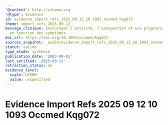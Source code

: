 ```yaml
---
'@context': http://schema.org
'@type': Evidence
id: evidence_import_refs_2025_09_12_10_1093_occmed_kqg072
theme: import_refs_2025_09_12
message_clinique: Encourager l’activité, l’autogestion et une progression graduée
  en fonction des symptômes.
doi_url: https://doi.org/10.1093/occmed/kqg072
sources_snapshot: _audit/evidence_import_refs_2025_09_12_10_1093_occmed_kqg072.json
statut: valide
type_etude: synthese
publication_date: '2003-09-01'
last_verified: '2025-09-12'
retraction_status: ok
evidence_level:
  scale: OCEBM
  value: unspecified
---
```

# Evidence Import Refs 2025 09 12 10 1093 Occmed Kqg072


